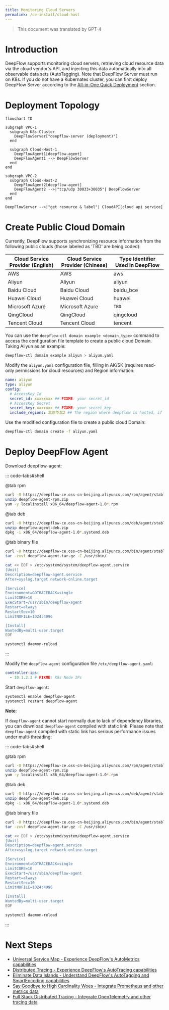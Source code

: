 ```yaml
---
title: Monitoring Cloud Servers
permalink: /ce-install/cloud-host
---
```


> This document was translated by GPT-4

# Introduction

DeepFlow supports monitoring cloud servers, retrieving cloud resource data via the cloud vendor's API, and injecting this data automatically into all observable data sets (AutoTagging). Note that DeepFlow Server must run on K8s. If you do not have a Kubernates cluster, you can first deploy DeepFlow Server according to the [All-in-One Quick Deployment](./all-in-one/) section.

# Deployment Topology

```mermaid
flowchart TD

subgraph VPC-1
  subgraph K8s-Cluster
    DeepFlowServer["deepflow-server (deployment)"]
  end

  subgraph Cloud-Host-1
    DeepFlowAgent1[deepflow-agent]
    DeepFlowAgent1 --> DeepFlowServer
  end
end

subgraph VPC-2
  subgraph Cloud-Host-2
    DeepFlowAgent2[deepflow-agent]
    DeepFlowAgent2 -->|"tcp/udp 30033+30035"| DeepFlowServer
  end
end

DeepFlowServer -->|"get resource & label"| CloudAPI[cloud api service]
```

# Create Public Cloud Domain

Currently, DeepFlow supports synchronizing resource information from the following public clouds (those labeled as 'TBD' are being coded):

| Cloud Service Provider (English) | Cloud Service Provider (Chinese) | Type Identifier Used in DeepFlow |
| -------------------------------- | -------------------------------- | -------------------------------- |
| AWS                              | AWS                              | aws                              |
| Aliyun                           | Aliyun                           | aliyun                           |
| Baidu Cloud                      | Baidu Cloud                      | baidu_bce                        |
| Huawei Cloud                     | Huawei Cloud                     | huawei                           |
| Microsoft Azure                  | Microsoft Azure                  | `TBD`                            |
| QingCloud                        | QingCloud                        | qingcloud                        |
| Tencent Cloud                    | Tencent Cloud                    | tencent                          |

You can use the `deepflow-ctl domain example <domain_type>` command to access the configuration file template to create a public cloud Domain.
Taking Aliyun as an example:

```bash
deepflow-ctl domain example aliyun > aliyun.yaml
```

Modify the `aliyun.yaml` configuration file, filling in AK/SK (requires read-only permissions for cloud resources) and Region information:

```yaml
name: aliyun
type: aliyun
config:
  # AccessKey Id
  secret_id: xxxxxxxx ## FIXME: your secret_id
  # AccessKey Secret
  secret_key: xxxxxxx ## FIXME: your secret_key
  include_regions: 北京华北2 ## The region where deepflow is hosted, if left blank it indicates all regions, and the regions are separated by commas
```

Use the modified configuration file to create a public cloud Domain:

```bash
deepflow-ctl domain create -f aliyun.yaml
```

# Deploy DeepFlow Agent

Download deepflow-agent:

::: code-tabs#shell

@tab rpm

```bash
curl -O https://deepflow-ce.oss-cn-beijing.aliyuncs.com/rpm/agent/stable/linux/$(arch | sed 's|x86_64|amd64|' | sed 's|aarch64|arm64|')/deepflow-agent-rpm.zip
unzip deepflow-agent-rpm.zip
yum -y localinstall x86_64/deepflow-agent-1.0*.rpm
```

@tab deb

```bash
curl -O https://deepflow-ce.oss-cn-beijing.aliyuncs.com/deb/agent/stable/linux/$(arch | sed 's|x86_64|amd64|' | sed 's|aarch64|arm64|')/deepflow-agent-deb.zip
unzip deepflow-agent-deb.zip
dpkg -i x86_64/deepflow-agent-1.0*.systemd.deb
```

@tab binary file

```bash
curl -O https://deepflow-ce.oss-cn-beijing.aliyuncs.com/bin/agent/stable/linux/$(arch | sed 's|x86_64|amd64|' | sed 's|aarch64|arm64|')/deepflow-agent.tar.gz
tar -zxvf deepflow-agent.tar.gz -C /usr/sbin/

cat << EOF > /etc/systemd/system/deepflow-agent.service
[Unit]
Description=deepflow-agent.service
After=syslog.target network-online.target

[Service]
Environment=GOTRACEBACK=single
LimitCORE=1G
ExecStart=/usr/sbin/deepflow-agent
Restart=always
RestartSec=10
LimitNOFILE=1024:4096

[Install]
WantedBy=multi-user.target
EOF

systemctl daemon-reload
```

:::

Modify the `deepflow-agent` configuration file `/etc/deepflow-agent.yaml`:

```yaml
controller-ips:
  - 10.1.2.3 # FIXME: K8s Node IPs
```

Start `deepflow-agent`:

```bash
systemctl enable deepflow-agent
systemctl restart deepflow-agent
```

**Note**:

If `deepflow-agent` cannot start normally due to lack of dependency libraries, you can download `deepflow-agent` compiled with static link. Please note that `deepflow-agent` compiled with static link has serious performance issues under multi-threading:

::: code-tabs#shell

@tab rpm

```bash
curl -O https://deepflow-ce.oss-cn-beijing.aliyuncs.com/rpm/agent/stable/linux/static-link/$(arch | sed 's|x86_64|amd64|' | sed 's|aarch64|arm64|')/deepflow-agent-rpm.zip
unzip deepflow-agent-rpm.zip
yum -y localinstall x86_64/deepflow-agent-1.0*.rpm
```

@tab deb

```bash
curl -O https://deepflow-ce.oss-cn-beijing.aliyuncs.com/deb/agent/stable/linux/static-link/$(arch | sed 's|x86_64|amd64|' | sed 's|aarch64|arm64|')/deepflow-agent-deb.zip
unzip deepflow-agent-deb.zip
dpkg -i x86_64/deepflow-agent-1.0*.systemd.deb
```

@tab binary file

```bash
curl -O https://deepflow-ce.oss-cn-beijing.aliyuncs.com/bin/agent/stable/linux/static-link/$(arch | sed 's|x86_64|amd64|' | sed 's|aarch64|arm64|')/deepflow-agent.tar.gz
tar -zxvf deepflow-agent.tar.gz -C /usr/sbin/

cat << EOF > /etc/systemd/system/deepflow-agent.service
[Unit]
Description=deepflow-agent.service
After=syslog.target network-online.target

[Service]
Environment=GOTRACEBACK=single
LimitCORE=1G
ExecStart=/usr/sbin/deepflow-agent
Restart=always
RestartSec=10
LimitNOFILE=1024:4096

[Install]
WantedBy=multi-user.target
EOF

systemctl daemon-reload
```

:::

# Next Steps

- [Universal Service Map - Experience DeepFlow's AutoMetrics capabilities](../features/universal-map/auto-metrics/)
- [Distributed Tracing - Experience DeepFlow's AutoTracing capabilities](../features/distributed-tracing/auto-tracing/)
- [Eliminate Data Islands - Understand DeepFlow's AutoTagging and SmartEncoding capabilities](../features/auto-tagging/eliminate-data-silos/)
- [Say Goodbye to High Cardinality Woes - Integrate Prometheus and other metrics data](../integration/input/metrics/metrics-auto-tagging/)
- [Full Stack Distributed Tracing - Integrate OpenTelemetry and other tracing data](../integration/input/tracing/full-stack-distributed-tracing/)
